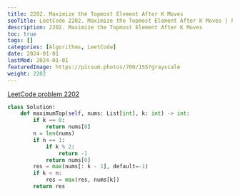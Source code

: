 ```yaml
---
title: 2202. Maximize the Topmost Element After K Moves
seoTitle: LeetCode 2202. Maximize the Topmost Element After K Moves | Python solution and explanation
description: 2202. Maximize the Topmost Element After K Moves
toc: true
tags: []
categories: [Algorithms, LeetCode]
date: 2024-01-01
lastMod: 2024-01-01
featuredImage: https://picsum.photos/700/155?grayscale
weight: 2202
---
```


[LeetCode problem 2202](https://leetcode.com/problems/maximize-the-topmost-element-after-k-moves/)

```python
class Solution:
    def maximumTop(self, nums: List[int], k: int) -> int:
        if k == 0:
            return nums[0]
        n = len(nums)
        if n == 1:
            if k % 2:
                return -1
            return nums[0]
        res = max(nums[: k - 1], default=-1)
        if k < n:
            res = max(res, nums[k])
        return res

```
